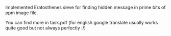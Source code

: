 Implemented Eratosthenes sieve for finding hidden message in prime bits of ppm image file.

You can find more in task.pdf (for english google translate usually works quite good but not always perfectly :/)
